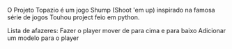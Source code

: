 O Projeto Topazio é um jogo Shump (Shoot 'em up) inspirado na famosa série de jogos Touhou project feio em python.



Lista de afazeres:
Fazer o player mover de para cima e para baixo
Adicionar um modelo para o player
